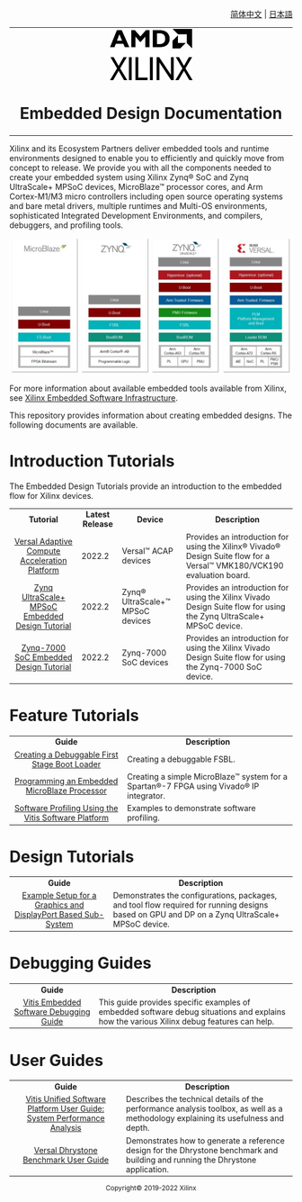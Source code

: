 ﻿<p align="right"><a href="../docs-cn/README.md">简体中文</a> | <a href="../docs-jp/README.md">日本語</a></p>
<table width="100%" class="sphinxhide">
  <tr width="100%">
    <td align="center"><img src="https://raw.githubusercontent.com/Xilinx/Image-Collateral/main/xilinx-logo.png" width="30%"/><h1>Embedded Design Documentation</h1>
    </td>
 </tr>
 </table>

Xilinx and its Ecosystem Partners deliver embedded tools and runtime environments designed to enable you to efficiently and quickly move from concept to release. We provide you with all the components needed to create your embedded system using Xilinx Zynq® SoC and Zynq UltraScale+ MPSoC devices, MicroBlaze™ processor cores, and Arm Cortex-M1/M3 micro controllers including open source operating systems and bare metal drivers, multiple runtimes and Multi-OS environments, sophisticated Integrated Development Environments, and compilers, debuggers, and profiling tools.

![Embedded tutorials](https://raw.githubusercontent.com/Xilinx/Embedded-Design-Tutorials/gh-pages/docs/2022.2/source/docs/images/embedded-tutorials-landing.png)

For more information about available embedded tools available from Xilinx, see [Xilinx Embedded Software Infrastructure](https://www.xilinx.com/products/design-tools/embedded-software.html).

This repository provides information about creating embedded designs. The following documents are available.

# Introduction Tutorials

The Embedded Design Tutorials provide an introduction to the embedded flow for Xilinx devices.

 <table style="width:100%">
 <tr>
 <td align="center"><b>Tutorial</b></td>
 <td align="center"><b>Latest Release</b></td>
 <td align="center"><b>Device</b></td>
 <td align="center"><b>Description</b></td>
 </tr>
 <tr>
 <td align="center"><a href="https://xilinx.github.io/Embedded-Design-Tutorials/docs/2022.2/build/html/docs/Introduction/Versal-EDT/Versal-EDT.html">Versal Adaptive Compute Acceleration Platform</a></td>
 <td>2022.2</td>
 <td>
 Versal&trade; ACAP devices</td><td>
Provides an introduction for using the Xilinx&reg; Vivado&reg; Design Suite flow for a Versal&trade; VMK180/VCK190 evaluation board.</td></tr>
<tr>
<td align="center"><a href="https://xilinx.github.io/Embedded-Design-Tutorials/docs/2022.2/build/html/docs/Introduction/ZynqMPSoC-EDT/ZynqMPSoC-EDT.html">Zynq UltraScale+ MPSoC Embedded Design Tutorial</a></td>
 <td>2022.2</td>
<td>Zynq&reg; UltraScale+&trade; MPSoC devices</td><td>
Provides an introduction for using the Xilinx Vivado Design Suite flow for using the Zynq UltraScale+ MPSoC device.</td></tr>
<tr>
<td align="center"><a href="https://xilinx.github.io/Embedded-Design-Tutorials/docs/2022.2/build/html/docs/Introduction/Zynq7000-EDT/Zynq7000-EDT.html">Zynq-7000 SoC Embedded Design Tutorial</a></td>
 <td>2022.2</td>
<td>Zynq-7000 SoC devices</td><td>
Provides an introduction for using the Xilinx Vivado Design Suite flow for using the Zynq-7000 SoC device.</td></tr>
</table>

# Feature Tutorials

<table style="width:100%">
<tr>
<td align="center"><b>Guide</b></td>
<td align="center"><b>Description</b></td>
</tr>
<tr>
 <td align="center"><a href="https://xilinx.github.io/Embedded-Design-Tutorials/docs/2022.2/build/html/docs/Feature_Tutorials/debuggable-fsbl/debuggable-fsbl.html">Creating a Debuggable First Stage Boot Loader</a></td>
 <td>
 Creating a debuggable FSBL.</a></td></tr>
 <tr>
 <td align="center"><a href="https://xilinx.github.io/Embedded-Design-Tutorials/docs/2022.2/build/html/docs/Feature_Tutorials/microblaze-system/README.html">Programming an Embedded MicroBlaze Processor</a></td>
 <td>
 Creating a simple MicroBlaze&trade; system for a Spartan&reg;-7 FPGA using Vivado&reg; IP integrator.</a></td></tr>
  <tr>
 <td align="center"><a href="https://xilinx.github.io/Embedded-Design-Tutorials/docs/2022.2/build/html/docs/Feature_Tutorials/sw-profiling/sw-profiling.html">Software Profiling Using the Vitis Software Platform</a></td>
 <td>
 Examples to demonstrate software profiling.</a></td></tr>
 </table>

 # Design Tutorials

 <table style="width:100%">
<tr>
<td align="center"><b>Guide</b></td>
<td align="center"><b>Description</b></td>
</tr>
<tr>
 <td align="center"><a href="https://xilinx.github.io/Embedded-Design-Tutorials/docs/2022.2/build/html/docs/Design_Tutorials/MPSoC_Graphic_Subsystem/README.html">Example Setup for a Graphics and DisplayPort Based Sub-System</a></td>
 <td>
 Demonstrates the configurations, packages, and tool flow required for running designs based on GPU and DP on a Zynq UltraScale+ MPSoC device.</td></tr>
 </table>

 # Debugging Guides

 <table style="width:100%">
<tr>
<td align="center"><b>Guide</b></td>
<td align="center"><b>Description</b></td>
</tr>
<tr>
 <td align="center"><a href="https://xilinx.github.io/Embedded-Design-Tutorials/docs/2022.2/build/html/docs/Vitis-Embedded-Software-Debugging/Debugging.html">Vitis Embedded Software Debugging Guide</a></td>
 <td>
 This guide provides specific examples of embedded software debug situations and explains how the various Xilinx debug features can help.</td></tr>
 </table>

# User Guides

<table style="width:100%">
<tr>
<td align="center"><b>Guide</b></td>
<td align="center"><b>Description</b></td>
</tr>
<tr>
 <td align="center"><a href="https://xilinx.github.io/Embedded-Design-Tutorials/docs/2022.2/build/html/docs/User_Guides/SPA-UG/SPA-UG.html">Vitis Unified Software Platform User Guide: System Performance Analysis</a></td>
 <td>
 Describes the technical details of the performance analysis toolbox, as well as a methodology explaining its usefulness and depth.</td></tr>
 <tr>
 <td align="center"><a href="https://xilinx.github.io/Embedded-Design-Tutorials/docs/2022.2/build/html/docs/User_Guides/Performance_Benchmark/Dhrystone/README.html">Versal Dhrystone Benchmark User Guide</a></td>
 <td>
 Demonstrates how to generate a reference design for the Dhrystone benchmark and building and running the Dhrystone application.</td></tr>
 </table>
 



<p align="center"><sup>Copyright&copy; 2019-2022 Xilinx</sup></p>
